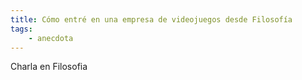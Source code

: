 ```yaml
---
title: Cómo entré en una empresa de videojuegos desde Filosofía
tags: 
    - anecdota
---
```



Charla en Filosofia